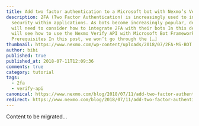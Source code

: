 ```yaml
---
title: Add two factor authentication to a Microsoft bot with Nexmo’s Verify API
description: 2FA (Two Factor Authentication) is increasingly used to increase
  security within applications. As bots become increasingly popular, developers
  will need to consider how to integrate 2FA with their bots In this demo, we
  will see how to use the Nexmo Verify API with Microsoft Bot Framework.
  Prerequisites In this post, we won’t go through the […]
thumbnail: https://www.nexmo.com/wp-content/uploads/2018/07/2FA-MS-BOT.png
author: bibi
published: true
published_at: 2018-07-11T12:09:36
comments: true
category: tutorial
tags:
  - 2fa
  - verify-api
canonical: https://www.nexmo.com/blog/2018/07/11/add-two-factor-authentication-to-a-microsoft-bot-with-nexmos-verify-api-dr
redirect: https://www.nexmo.com/blog/2018/07/11/add-two-factor-authentication-to-a-microsoft-bot-with-nexmos-verify-api-dr
---
```

Content to be migrated...